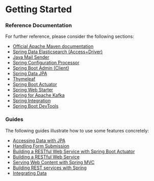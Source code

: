# Getting Started

### Reference Documentation
For further reference, please consider the following sections:

* [Official Apache Maven documentation](https://maven.apache.org/guides/index.html)
* [Spring Data Elasticsearch (Access+Driver)](https://docs.spring.io/spring-boot/docs/{bootVersion}/reference/htmlsingle/#boot-features-elasticsearch)
* [Java Mail Sender](https://docs.spring.io/spring-boot/docs/{bootVersion}/reference/htmlsingle/#boot-features-email)
* [Spring Configuration Processor](https://docs.spring.io/spring-boot/docs/{bootVersion}/reference/htmlsingle/#configuration-metadata-annotation-processor)
* [Spring Boot Admin (Client)](https://codecentric.github.io/spring-boot-admin/current/#getting-started)
* [Spring Data JPA](https://docs.spring.io/spring-boot/docs/{bootVersion}/reference/htmlsingle/#boot-features-jpa-and-spring-data)
* [Thymeleaf](https://docs.spring.io/spring-boot/docs/{bootVersion}/reference/htmlsingle/#boot-features-spring-mvc-template-engines)
* [Spring Boot Actuator](https://docs.spring.io/spring-boot/docs/{bootVersion}/reference/htmlsingle/#production-ready)
* [Spring Web Starter](https://docs.spring.io/spring-boot/docs/{bootVersion}/reference/htmlsingle/#boot-features-developing-web-applications)
* [Spring for Apache Kafka](https://docs.spring.io/spring-boot/docs/{bootVersion}/reference/htmlsingle/#boot-features-kafka)
* [Spring Integration](https://docs.spring.io/spring-boot/docs/{bootVersion}/reference/htmlsingle/#boot-features-integration)
* [Spring Boot DevTools](https://docs.spring.io/spring-boot/docs/{bootVersion}/reference/htmlsingle/#using-boot-devtools)

### Guides
The following guides illustrate how to use some features concretely:

* [Accessing Data with JPA](https://spring.io/guides/gs/accessing-data-jpa/)
* [Handling Form Submission](https://spring.io/guides/gs/handling-form-submission/)
* [Building a RESTful Web Service with Spring Boot Actuator](https://spring.io/guides/gs/actuator-service/)
* [Building a RESTful Web Service](https://spring.io/guides/gs/rest-service/)
* [Serving Web Content with Spring MVC](https://spring.io/guides/gs/serving-web-content/)
* [Building REST services with Spring](https://spring.io/guides/tutorials/bookmarks/)
* [Integrating Data](https://spring.io/guides/gs/integration/)

